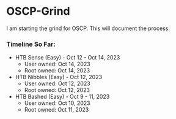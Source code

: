# OSCP-Grind
I am starting the grind for OSCP. This will document the process. 

### Timeline So Far:
- HTB Sense (Easy) - Oct 12 - Oct 14, 2023
  - User owned: Oct 14, 2023
  - Root owned: Oct 14, 2023
- HTB Nibbles (Easy) - Oct 12, 2023
  - User owned: Oct 12, 2023
  - Root owned: Oct 12, 2023
- HTB Bashed (Easy) - Oct 9 - 11, 2023
  - User owned: Oct 10, 2023
  - Root owned: Oct 11, 2023
